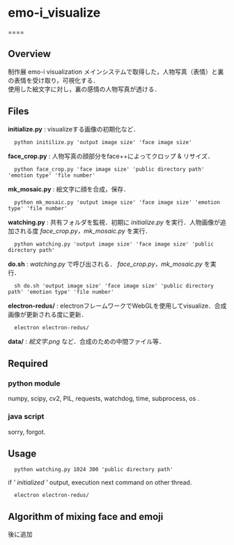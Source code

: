 # emo-i_visualize
====

## Overview
制作展 emo-i visualization
メインシステムで取得した，人物写真（表情）と裏の表情を受け取り，可視化する．  
使用した絵文字に対し，裏の感情の人物写真が透ける．

## Files
__initialize.py__   : visualizeする画像の初期化など．
```
  python initilize.py 'output image size' 'face image size'
```

__face_crop.py__    : 人物写真の顔部分をface++によってクロップ & リサイズ．
```
  python face_crop.py 'face image size' 'public directory path' 'emotion type' 'file number'
```

__mk_mosaic.py__    : 絵文字に顔を合成，保存．
```
  python mk_mosaic.py 'output image size' 'face image size' 'emotion type' 'file number'
```

__watching.py__     : 共有フォルダを監視．初期に _initialize.py_ を実行．人物画像が追加される度 _face_crop.py，mk_mosaic.py_ を実行．
```
  python watching.py 'output image size' 'face image size' 'public directory path'
```

__do.sh__           : _watching.py_ で呼び出される． _face_crop.py，mk_mosaic.py_ を実行．
```
  sh do.sh 'output image size' 'face image size' 'public directory path' 'emotion type' 'file number'
```

__electron-redus/__ : electronフレームワークでWebGLを使用してvisualize．合成画像が更新される度に更新．
```
  electron electron-redus/
```

__data/__           : _絵文字.png_ など．合成のための中間ファイル等．

## Required
### python module
numpy, scipy, cv2, PIL, requests, watchdog, time, subprocess, os .
### java script
sorry, forgot.

## Usage
```
  python watching.py 1024 300 'public directory path'
```
if _' initialized '_ output, execution next command on other thread.
```
  electron electron-redus/
```

## Algorithm of mixing face and emoji
後に追加

